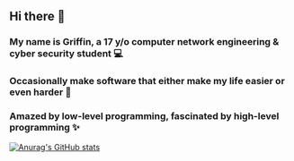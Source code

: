 ## Hi there 👋
### My name is Griffin, a 17 y/o computer network engineering & cyber security student 💻
### Occasionally make software that either make my life easier or even harder 🤣
### Amazed by low-level programming, fascinated by high-level programming ✨

[![Anurag's GitHub stats](https://github-readme-stats.vercel.app/api?username=griffinsectio)](https://github.com/anuraghazra/github-readme-stats)

<!--
**griffinsectio/griffinsectio** is a ✨ _special_ ✨ repository because its `README.md` (this file) appears on your GitHub profile.

Here are some ideas to get you started:

- 🔭 I’m currently working on ...
- 🌱 I’m currently learning ...
- 👯 I’m looking to collaborate on ...
- 🤔 I’m looking for help with ...
- 💬 Ask me about ...
- 📫 How to reach me: ...
- 😄 Pronouns: ...
- ⚡ Fun fact: ...
-->
